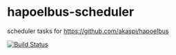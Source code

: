 # hapoelbus-scheduler
scheduler tasks for https://github.com/akaspi/hapoelbus

[![Build Status](https://travis-ci.org/akaspi/hapoelbus-scheduler.svg?branch=master)](https://travis-ci.org/akaspi/hapoelbus-scheduler)
